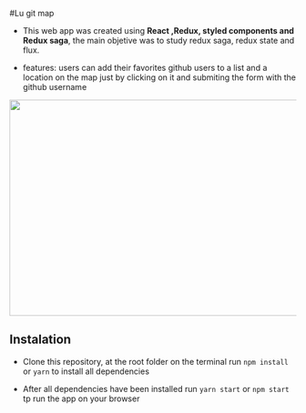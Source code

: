 #Lu git map

- This web app was created using **React ,Redux, styled components and Redux saga**, the main objetive was to study redux saga, redux state and flux.

- features: users can add their favorites github users to a list and a location on the map just by clicking on it and submiting the form with the github username

<p align="center">
<img src="public/images/gitmap.gif" width="760" height="380">
</p>

## Instalation

- Clone this repository, at the root folder on the terminal run `npm install` or `yarn` to install all dependencies

- After all dependencies have been installed run `yarn start` or `npm start` tp run the app on your browser
